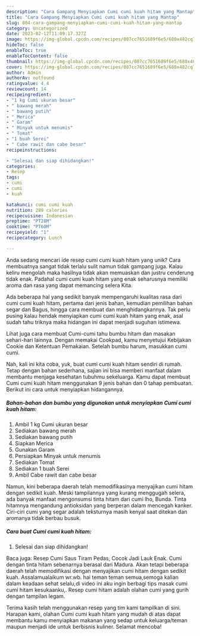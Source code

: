 ```yaml
---
description: "Cara Gampang Menyiapkan Cumi cumi kuah hitam yang Mantap"
title: "Cara Gampang Menyiapkan Cumi cumi kuah hitam yang Mantap"
slug: 804-cara-gampang-menyiapkan-cumi-cumi-kuah-hitam-yang-mantap
category: Uncategorized
date: 2023-02-12T11:09:17.327Z
image: https://img-global.cpcdn.com/recipes/087cc7651689f6e5/680x482cq70/cumi-cumi-kuah-hitam-foto-resep-utama.jpg
hideToc: false
enableToc: true
enableTocContent: false
thumbnail: https://img-global.cpcdn.com/recipes/087cc7651689f6e5/680x482cq70/cumi-cumi-kuah-hitam-foto-resep-utama.jpg
cover: https://img-global.cpcdn.com/recipes/087cc7651689f6e5/680x482cq70/cumi-cumi-kuah-hitam-foto-resep-utama.jpg
author: Admin
authorAv: notfound
ratingvalue: 4.4
reviewcount: 14
recipeingredient:
- "1 kg Cumi ukuran besar"
- " bawang merah"
- " bawang putih"
- " Merica"
- " Garam"
- " Minyak untuk menumis"
- " Tomat"
- "1 buah Serei"
- " Cabe rawit dan cabe besar"
recipeinstructions:

- "Selesai dan siap dihidangkan!"
categories:
- Resep
tags:
- cumi
- cumi
- kuah

katakunci: cumi cumi kuah 
nutrition: 289 calories
recipecuisine: Indonesian
preptime: "PT28M"
cooktime: "PT60M"
recipeyield: "1"
recipecategory: Lunch

---
```





Anda sedang mencari ide resep cumi cumi kuah hitam yang unik? Cara membuatnya sangat tidak terlalu sulit namun tidak gampang juga. Kalau keliru mengolah maka hasilnya tidak akan memuaskan dan justru cenderung tidak enak. Padahal cumi cumi kuah hitam yang enak seharusnya memiliki aroma dan rasa yang dapat memancing selera Kita.





Ada beberapa hal yang sedikit banyak mempengaruhi kualitas rasa dari cumi cumi kuah hitam, pertama dari jenis bahan, kemudian pemilihan bahan segar dan Bagus, hingga cara membuat dan menghidangkannya. Tak perlu pusing kalau hendak menyiapkan cumi cumi kuah hitam yang enak,      asal sudah tahu triknya maka hidangan ini dapat menjadi suguhan istimewa.














Lihat juga cara membuat Cumi-cumi tahu bumbu hitam dan masakan sehari-hari lainnya. Dengan memakai Cookpad, kamu menyetujui Kebijakan Cookie dan Ketentuan Pemakaian. Setelah bumbu harum, masukkan cumi cumi.






Nah, kali ini kita coba, yuk, buat cumi cumi kuah hitam sendiri di rumah. Tetap dengan bahan sederhana, sajian ini bisa memberi manfaat dalam membantu menjaga kesehatan tubuhmu sekeluarga. Kamu dapat membuat Cumi cumi kuah hitam menggunakan 9 jenis bahan dan 0 tahap pembuatan. Berikut ini cara untuk menyiapkan hidangannya.

<!--inarticleads1-->

##### Bahan-bahan dan bumbu yang digunakan untuk menyiapkan Cumi cumi kuah hitam:

1. Ambil 1 kg Cumi ukuran besar
1. Sediakan  bawang merah
1. Sediakan  bawang putih
1. Siapkan  Merica
1. Gunakan  Garam
1. Persiapkan  Minyak untuk menumis
1. Sediakan  Tomat
1. Sediakan 1 buah Serei
1. Ambil  Cabe rawit dan cabe besar


Namun, kini beberapa daerah telah memodifikasinya menyajikan cumi hitam dengan sedikit kuah. Meski tampilannya yang kurang menggugah selera, ada banyak manfaat mengonsumsi tinta hitam dari cumi lho, Bunda. Tinta hitamnya mengandung antioksidan yang berperan dalam mencegah kanker. Ciri-ciri cumi yang segar adalah teksturnya masih kenyal saat ditekan dan aromanya tidak berbau busuk. 

<!--inarticleads2-->

##### Cara buat Cumi cumi kuah hitam:


1. Selesai dan siap dihidangkan!

Baca juga: Resep Cumi Saus Tiram Pedas, Cocok Jadi Lauk Enak. Cumi dengan tinta hitam sebenarnya berasal dari Madura. Akan tetapi beberapa daerah telah memodifikasi dengan menyajikan cumi hitam dengan sedikit kuah. Assalamualaikum wr.wb. hai teman teman semua,semoga kalian dalam keadaan sehat selalu,di video ini aku ingin berbagi tips masak cumi cumi hitam kesukaanku,. Resep cumi hitam adalah olahan cumi yang gurih dengan tampilan legam. 

Terima kasih telah menggunakan resep yang tim kami tampilkan di sini. Harapan kami, olahan Cumi cumi kuah hitam yang mudah di atas dapat membantu kamu menyiapkan makanan yang sedap untuk keluarga/teman maupun menjadi ide untuk berbisnis kuliner. Selamat mencoba!
